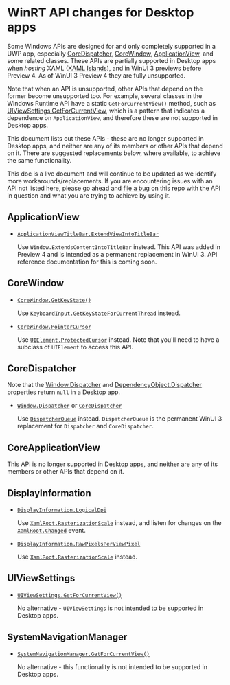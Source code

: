 # WinRT API changes for Desktop apps

Some Windows APIs are designed for and only completely supported in a UWP app, especially [CoreDispatcher](https://docs.microsoft.com/uwp/api/Windows.UI.Core.CoreDispatcher), [CoreWindow](https://docs.microsoft.com/uwp/api/Windows.UI.Core.CoreWindow), [ApplicationView](https://docs.microsoft.com/uwp/api/windows.ui.viewmanagement.applicationview), and some related classes. These APIs are partially supported in Desktop apps when _hosting_ XAML ([XAML Islands](https://docs.microsoft.com/windows/apps/desktop/modernize/xaml-islands)), and in WinUI 3 previews before Preview 4. As of WinUI 3 Preview 4 they are fully unsupported.

Note that when an API is unsupported, other APIs that depend on the former become unsupported too. For example, several classes in the Windows Runtime API have a static `GetForCurrentView()` method, such as [UIViewSettings.GetForCurrentView](https://docs.microsoft.com/uwp/api/Windows.UI.ViewManagement.UIViewSettings.GetForCurrentView), which is a pattern that indicates a dependence on `ApplicationView`, and therefore these are not supported in Desktop apps.

This document lists out these APIs - these are no longer supported in Desktop apps, and neither are any of its members or other APIs that depend on it. There are suggested replacements below, where available, to achieve the same functionality. 

This doc is a live document and will continue to be updated as we identify more workarounds/replacements. If you are encountering issues with an API not listed here, please go ahead and [file a bug](https://github.com/microsoft/microsoft-ui-xaml/issues/new?assignees=&labels=&template=bug_report.md&title=) on this repo with the API in question and what you are trying to achieve by using it. 

## ApplicationView

- [`ApplicationViewTitleBar.ExtendViewIntoTitleBar`](https://docs.microsoft.com/uwp/api/windows.applicationmodel.core.coreapplicationviewtitlebar.extendviewintotitlebar) 
    
    Use `Window.ExtendsContentIntoTitleBar` instead. This API was added in Preview 4 and is intended as a permanent replacement in WinUI 3. API reference documentation for this is coming soon.

## CoreWindow

- [`CoreWindow.GetKeyState()`](https://docs.microsoft.com/uwp/api/windows.ui.core.corewindow.getkeystate) 

    Use [`KeyboardInput.GetKeyStateForCurrentThread`](https://docs.microsoft.com/windows/winui/api/microsoft.ui.input.keyboardinput.getkeystateforcurrentthread?view=winui-3.0-preview) instead.

- [`CoreWindow.PointerCursor`](https://docs.microsoft.com/uwp/api/windows.ui.core.corewindow.pointercursor) 

    Use [`UIElement.ProtectedCursor`](https://docs.microsoft.com/windows/winui/api/microsoft.ui.xaml.uielement.protectedcursor?view=winui-3.0-preview) instead. Note that you'll need to have a subclass of `UIElement` to access this API. 

## CoreDispatcher
Note that the [Window.Dispatcher](https://docs.microsoft.com/uwp/api/Windows.UI.Xaml.Window.Dispatcher) and [DependencyObject.Dispatcher](https://docs.microsoft.com/uwp/api/Windows.UI.Xaml.DependencyObject.Dispatcher) properties return `null` in a Desktop app.

- [`Window.Dispatcher`](https://docs.microsoft.com/windows/winui/api/microsoft.ui.xaml.window.dispatcher?view=winui-3.0-preview) or [`CoreDispatcher`](https://docs.microsoft.com/uwp/api/windows.ui.core.coredispatcher)

    Use [`DispatcherQueue`](https://docs.microsoft.com/windows/winui/api/microsoft.ui.xaml.window.dispatcherqueue?view=winui-3.0-preview) instead. `DispatcherQueue` is the permanent WinUI 3 replacement for `Dispatcher` and `CoreDispatcher`.

## CoreApplicationView
This API is no longer supported in Desktop apps, and neither are any of its members or other APIs that depend on it.

## DisplayInformation

- [`DisplayInformation.LogicalDpi`](https://docs.microsoft.com/uwp/api/windows.graphics.display.displayinformation.logicaldpi)

    Use [`XamlRoot.RasterizationScale`](https://docs.microsoft.com/windows/winui/api/microsoft.ui.xaml.xamlroot.rasterizationscale?view=winui-3.0-preview) instead, and listen for changes on the [`XamlRoot.Changed`](https://docs.microsoft.com/uwp/api/windows.ui.xaml.xamlroot.changed) event. 

- [`DisplayInformation.RawPixelsPerViewPixel`](https://docs.microsoft.com/uwp/api/windows.graphics.display.displayinformation.rawpixelsperviewpixel)

    Use [`XamlRoot.RasterizationScale`](https://docs.microsoft.com/windows/winui/api/microsoft.ui.xaml.xamlroot.rasterizationscale?view=winui-3.0-preview) instead. 

## UIViewSettings

- [`UIViewSettings.GetForCurrentView()`](https://docs.microsoft.com/uwp/api/windows.ui.viewmanagement.uiviewsettings.getforcurrentview)

    No alternative - `UIViewSettings` is not intended to be supported in Desktop apps.

## SystemNavigationManager


- [`SystemNavigationManager.GetForCurrentView()`](https://docs.microsoft.com/uwp/api/windows.ui.core.systemnavigationmanager.getforcurrentview)

    No alternative - this functionality is not intended to be supported in Desktop apps. 
